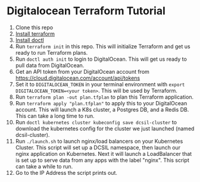 # Digitalocean Terraform Tutorial

1. Clone this repo
1. [Install terraform](https://learn.hashicorp.com/tutorials/terraform/install-cli)
1. [Install doctl](https://docs.digitalocean.com/reference/doctl/how-to/install/)
1. Run `terraform init` in this repo. This will initialize Terraform and get us ready to run Terraform plans.
1. Run `doctl auth init` to login to DigitalOcean. This will get us ready to pull data from DigitalOcean.
1. Get an API token from your DigitalOcean account from https://cloud.digitalocean.com/account/api/tokens
1. Set it to `DIGITALOCEAN_TOKEN` in your terminal environment with `export DIGITALOCEAN_TOKEN=<your token>`. This will be used by Terraform.
1. Run `terraform plan -out plan.tfplan` to plan this Terraform application.
1. Run `terraform apply "plan.tfplan"` to apply this to your DigitalOcean account. This will launch a K8s cluster, a Postgres DB, and a Redis DB. This can take a long time to run.
1. Run `doctl kubernetes cluster kubeconfig save dcsil-cluster` to download the kubernetes config for the cluster we just launched (named dcsil-cluster).
1. Run `./launch.sh` to launch nginx/load balancers on your Kubernetes Cluster. This script will set up a DCSIL namespace, then launch our nginx application on Kubernetes. Next it will launch a LoadBalancer that is set up to serve data from any apps with the label "nginx". This script can take a while to run.
1. Go to the IP Address the script prints out. 
